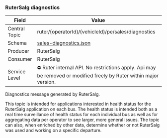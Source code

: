 ### RuterSalg diagnostics
| Field         | Value                                                                                                             |
|---------------|-------------------------------------------------------------------------------------------------------------------|
| Central Topic | ruter/{operatorId}/{vehicleId}/pe/sales/diagnostics                                                               |
| Schema        | [ sales-diagnostics.json ](json-schemas/pe/sales/sales-diagnostics.json)                                          |
| Producer      | RuterSalg                                                                                                         |
| Consumer      | RuterSalg                                                                                                         |
| Service Level | ⛔ Ruter internal API. No restrictions apply. Api may be removed or modified freely by Ruter within major version. | 

Diagnostics message generated by RuterSalg.

This topic is intended for applications interested in health status for the RuterSalg application on each bus. The health status is intended both as a real time surveillance of health status for each individual bus as well as for aggregating data per operator to see larger, more general issues. The topic can also, when enriched by other data, determine whether or not RuterSalg was used and working on a specific departure.